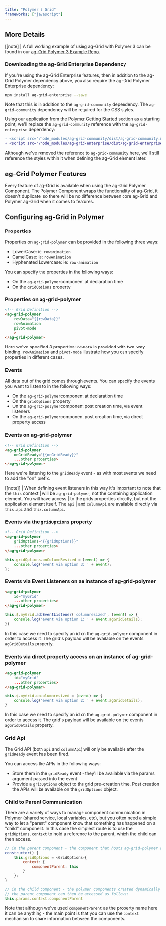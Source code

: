 ```yaml
---
title: "Polymer 3 Grid"
frameworks: ["javascript"]
---
```


## More Details

[[note]
| A full working example of using ag-Grid with Polymer 3 can be found in our <a href="https://github.com/ag-grid/ag-grid-polymer-example">ag-Grid Polymer 3 Example Repo</a>.

### Downloading the ag-Grid Enterprise Dependency

If you're using the ag-Grid Enterprise features, then in addition to the ag-Grid Polymer dependency 
above, you also require the ag-Grid Polymer Enterprise dependency:

```bash
npm install ag-grid-enterprise --save
```

Note that this is in addition to the `ag-grid-community` dependency. The `ag-grid-community` 
dependency will be required for the CSS styles.

Using our application from the [Polymer Getting Started](../polymer-getting-started) section as a 
starting point, we'll replace the `ag-grid-community` reference with the `ag-grid-enterprise` dependency:

```diff
- <script src="/node_modules/ag-grid-community/dist/ag-grid-community.min.noStyle.js"></script>
+ <script src="/node_modules/ag-grid-enterprise/dist/ag-grid-enterprise.min.noStyle.js"></script>
```

Although we've removed the reference to `ag-grid-community` here, we'll still reference the 
styles within it when defining the ag-Grid element later.

## ag-Grid Polymer Features

Every feature of ag-Grid is available when using the ag-Grid Polymer Component. The Polymer Component 
wraps the functionality of ag-Grid, it doesn't duplicate, so there will be no difference between core 
ag-Grid and Polymer ag-Grid when it comes to features.


## Configuring ag-Grid in Polymer

### Properties

Properties on `ag-grid-polymer` can be provided in the following three ways:

- LowerCase: ie: `rowanimation`
- CamelCase: ie: `rowAnimation`
- Hyphenated Lowercase: ie: `row-animation`

You can specify the properties in the following ways:

- On the `ag-grid-polymer`component at declaration time
- On the `gridOptions` property

### Properties on ag-grid-polymer

```html
<!-- Grid Definition -->
<ag-grid-polymer
    rowData="{{rowData}}"
    rowAnimation
    pivot-mode
    >
</ag-grid-polymer>
```

Here we've specified 3 properties: `rowData` is provided with two-way binding. `rowAnimation` 
and `pivot-mode` illustrate how you can specify properties in different cases.

### Events

All data out of the grid comes through events. You can specify the events you want to listen 
to in the following ways:

- On the `ag-grid-polymer`component at declaration time
- On the `gridOptions` property
- On the `ag-grid-polymer`component post creation time, via event listeners
- On the `ag-grid-polymer`component post creation time, via direct property access

### Events on ag-grid-polymer

```html
<!-- Grid Definition -->
<ag-grid-polymer
    onGridReady="{{onGridReady}}"
    ...other properties>
</ag-grid-polymer>
```

Here we're listening to the `gridReady` event - as with most events we need to add the "on" prefix.

[[note]]
| When defining event listeners in this way it's important to note that the `this` context 
| will be `ag-grid-polymer`, not the containing application element. You will have access 
| to the grids properties directly, but not the application element itself. The `api` 
| and `columnApi` are available directly via `this.api` and `this.columnApi`.

### Events via the `gridOptions` property

```html
<!-- Grid Definition -->
<ag-grid-polymer
    gridOptions="{{gridOptions}}"
    ...other properties>
</ag-grid-polymer>
```

```js
this.gridOptions.onColumnResized = (event) => {
    console.log('event via option 3: ' + event);
};
```

### Events via Event Listeners on an instance of ag-grid-polymer

```html
<ag-grid-polymer
    id="myGrid"
    ...other properties>
</ag-grid-polymer>
```

```js
this.$.myGrid.addEventListener('columnresized', (event) => {
    console.log('event via option 1: ' + event.agGridDetails);
})
```

In this case we need to specify an id on the `ag-grid-polymer` component in order to access it. 
The grid's payload will be available on the events `agGridDetails` property.

### Events via direct property access on an instance of ag-grid-polymer

```html
<ag-grid-polymer
    id="myGrid"
    ...other properties>
</ag-grid-polymer>
```

```js
this.$.myGrid.oncolumnresized = (event) => {
    console.log('event via option 2: ' + event.agGridDetails);
}
```

In this case we need to specify an id on the `ag-grid-polymer` component in order to access it. 
The grid's payload will be available on the events `agGridDetails` property.

### Grid Api

The Grid API (both `api` and `columnApi`) will only be available after the `gridReady` event has been fired.

You can access the APIs in the following ways:

- Store them in the `gridReady` event - they'll be available via the params argument passed into the event
- Provide a `gridOptions` object to the grid pre-creation time. Post creation the APIs will be available on the `gridOptions` object.

### Child to Parent Communication

There are a variety of ways to manage component communication in Polymer (shared service, local variables, etc), 
but you often need a simple way to let a "parent" component know that something has happened on a "child" 
component. In this case the simplest route is to use the `gridOptions.context` to hold a reference to the 
parent, which the child can then access.

```js
// in the parent component - the component that hosts ag-grid-polymer and specifies which polymer components to use in the grid
constructor() {
    this.gridOptions = <GridOptions>{
        context: {
            componentParent: this
        }
    };
}

// in the child component - the polymer components created dynamically in the grid
// the parent component can then be accessed as follows:
this.params.context.componentParent
```

Note that although we've used `componentParent` as the property name here it can be anything - the 
main point is that you can use the `context` mechanism to share information between the components.
